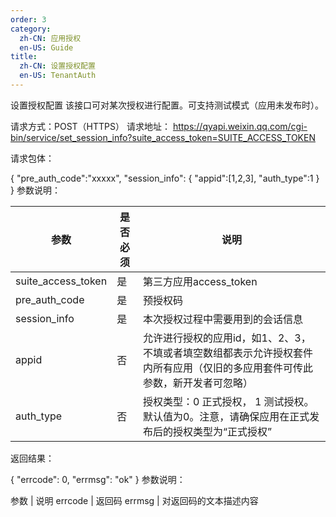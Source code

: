 ```yaml
---
order: 3
category:
  zh-CN: 应用授权
  en-US: Guide
title: 
  zh-CN: 设置授权配置
  en-US: TenantAuth
---
```


设置授权配置
该接口可对某次授权进行配置。可支持测试模式（应用未发布时）。

请求方式：POST（HTTPS）
请求地址： https://qyapi.weixin.qq.com/cgi-bin/service/set_session_info?suite_access_token=SUITE_ACCESS_TOKEN

请求包体：

{
    "pre_auth_code":"xxxxx",
    "session_info":
    {
        "appid":[1,2,3],
        "auth_type":1
    }
}
参数说明：

| 参数 | 是否必须 | 说明 |
| --------    | -------------------------------------------- | -------- |
| suite_access_token | 是 | 第三方应用access_token |
| pre_auth_code | 是 | 预授权码 |
session_info | 是 | 本次授权过程中需要用到的会话信息
appid | 否 | 允许进行授权的应用id，如1、2、3， 不填或者填空数组都表示允许授权套件内所有应用（仅旧的多应用套件可传此参数，新开发者可忽略）
auth_type | 否 | 授权类型：0 正式授权， 1 测试授权。 默认值为0。注意，请确保应用在正式发布后的授权类型为“正式授权”
返回结果：

{
    "errcode": 0,
    "errmsg": "ok"
}
参数说明：

参数 | 说明
errcode | 返回码
errmsg | 对返回码的文本描述内容